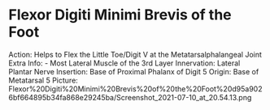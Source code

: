 # Flexor Digiti Minimi Brevis of the Foot

Action: Helps to Flex the Little Toe/Digit V at the Metatarsalphalangeal Joint
Extra Info: - Most Lateral Muscle of the 3rd Layer
Innervation: Lateral Plantar Nerve
Insertion: Base of Proximal Phalanx of Digit 5
Origin: Base of Metatarsal 5
Picture: Flexor%20Digiti%20Minimi%20Brevis%20of%20the%20Foot%20d95a9026bf664895b34fa868e29245ba/Screenshot_2021-07-10_at_20.54.13.png